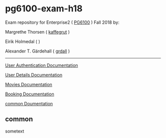 
# pg6100-exam-h18

Exam repository for Enterprise2 ( <a href="https://github.com/arcuri82/testing_security_development_enterprise_systems">PG6100</a> ) Fall 2018 by:

Margrethe Thorsen ( <a href="https://github.com/kaffegrut">kaffegrut</a> )

Eirik Holmedal ( <a href="https://github.com/"></a> )

Alexander T. Gärdehall ( <a href="https://github.com/grdall">grdall</a> )

<hr>

[ User Authentication Documentation ](/UserAuth/README.md)

[ User Details Documentation ](/UserDetails/README.md)

[ Movies Documentation ](/Movies/README.md)

[ Booking Documentation ](/UserDetails/README.md)

[ common Doumentation ](#common)

<a name="common"></a>
## common

sometext
